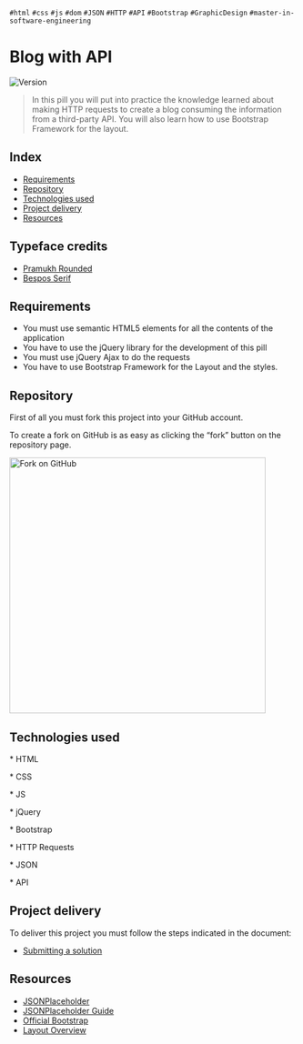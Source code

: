 `#html` `#css` `#js` `#dom` `#JSON` `#HTTP` `#API` `#Bootstrap` `#GraphicDesign` `#master-in-software-engineering`

# Blog with API <!-- omit in toc -->

<p>
  <img alt="Version" src="https://img.shields.io/badge/version-1.0-blue.svg?cacheSeconds=2592000" />
</p>

> In this pill you will put into practice the knowledge learned about making HTTP requests to create a blog consuming the information from a third-party API. You will also learn how to use Bootstrap Framework for the layout.

## Index <!-- omit in toc -->

- [Requirements](#requirements)
- [Repository](#repository)
- [Technologies used](#technologies-used)
- [Project delivery](#project-delivery)
- [Resources](#resources)

## Typeface credits

- [Pramukh Rounded](https://www.fontshare.com/fonts/pramukh-rounded)
- [Bespos Serif](https://www.fontshare.com/fonts/bespoke-serif)

## Requirements

- You must use semantic HTML5 elements for all the contents of the application
- You have to use the jQuery library for the development of this pill
- You must use jQuery Ajax to do the requests
- You have to use Bootstrap Framework for the Layout and the styles.

## Repository

First of all you must fork this project into your GitHub account.

To create a fork on GitHub is as easy as clicking the “fork” button on the repository page.

<img src="https://docs.github.com/assets/images/help/repository/fork_button.jpg" alt="Fork on GitHub" width='450'>

## Technologies used

\* HTML

\* CSS

\* JS

\* jQuery

\* Bootstrap

\* HTTP Requests

\* JSON

\* API

## Project delivery

To deliver this project you must follow the steps indicated in the document:

- [Submitting a solution](https://www.notion.so/Submitting-a-solution-524dab1a71dd4b96903f26385e24cdb6)

## Resources

- [JSONPlaceholder](https://jsonplaceholder.typicode.com/)
- [JSONPlaceholder Guide](https://jsonplaceholder.typicode.com/guide.html)
- [Official Bootstrap](https://getbootstrap.com/)
- [Layout Overview](https://getbootstrap.com/docs/5.0/layout/)
